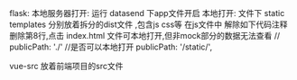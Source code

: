 flask:
   本地服务器打开:
        运行 datasend 下app文件开启
   本地打开:
      文件下 static templates 分别放着拆分的dist文件 ,包含js css等
      在js文件中 解除如下代码注释 删除第8行,点击 index.html 文件可本地打开,但非mock部分的数据无法查看
      // publicPath: './' //是否可以本地打开
        publicPath: '/static/',

vue-src
    放着前端项目的src文件
